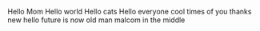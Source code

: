 Hello Mom
Hello world
Hello cats
Hello everyone
cool
times of you
thanks
<br>
new
hello
future is now old man
malcom in the middle
